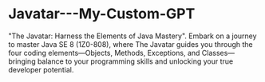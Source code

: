 # Javatar---My-Custom-GPT
"The Javatar: Harness the Elements of Java Mastery". Embark on a journey to master Java SE 8 (1Z0-808), where The Javatar guides you through the four coding elements—Objects, Methods, Exceptions, and Classes—bringing balance to your programming skills and unlocking your true developer potential.
